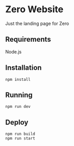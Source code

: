 # Zero Website

Just the landing page for Zero

## Requirements

Node.js

## Installation

```
npm install
```

## Running

```
npm run dev
```

## Deploy

```
npm run build
npm run start
```